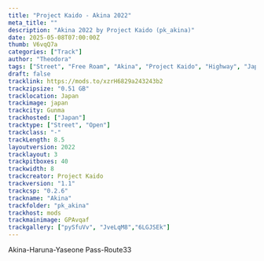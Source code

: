 ```yaml
---
title: "Project Kaido - Akina 2022"
meta_title: ""
description: "Akina 2022 by Project Kaido (pk_akina)"
date: 2025-05-08T07:00:00Z
thumb: V6vqQ7a
categories: ["Track"]
author: "Theodora"
tags: ["Street", "Free Roam", "Akina", "Project Kaido", "Highway", "Japan", "Open", "2022"]
draft: false
tracklink: https://mods.to/xzrH6829a243243b2
trackzipsize: "0.51 GB"
tracklocation: Japan
trackimage: japan
trackcity: Gunma
trackhosted: ["Japan"]
tracktype: ["Street", "Open"]
trackclass: "-" 
trackLength: 8.5
layoutversion: 2022
tracklayout: 3
trackpitboxes: 40
trackwidth: 8
trackcreator: Project Kaido
trackversion: "1.1"
trackcsp: "0.2.6"
trackname: "Akina"
trackfolder: "pk_akina"
trackhost: mods
trackmainimage: GPAvqaf
trackgallery: ["pySfuVv", "JveLqM8","6LGJSEk"] 
---
```


Akina-Haruna-Yaseone Pass-Route33